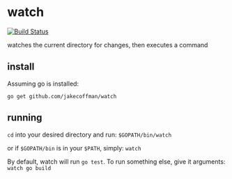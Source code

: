watch
=====

[![Build Status](https://secure.travis-ci.org/jakecoffman/watch.png?branch=master)](http://travis-ci.org/jakecoffman/watch)

watches the current directory for changes, then executes a command

install
----------

Assuming go is installed:

`go get github.com/jakecoffman/watch`

running
----------

`cd` into your desired directory and run: `$GOPATH/bin/watch`

or if `$GOPATH/bin` is in your `$PATH`, simply: `watch`

By default, watch will run `go test`. To run something else, give it arguments: `watch go build`
